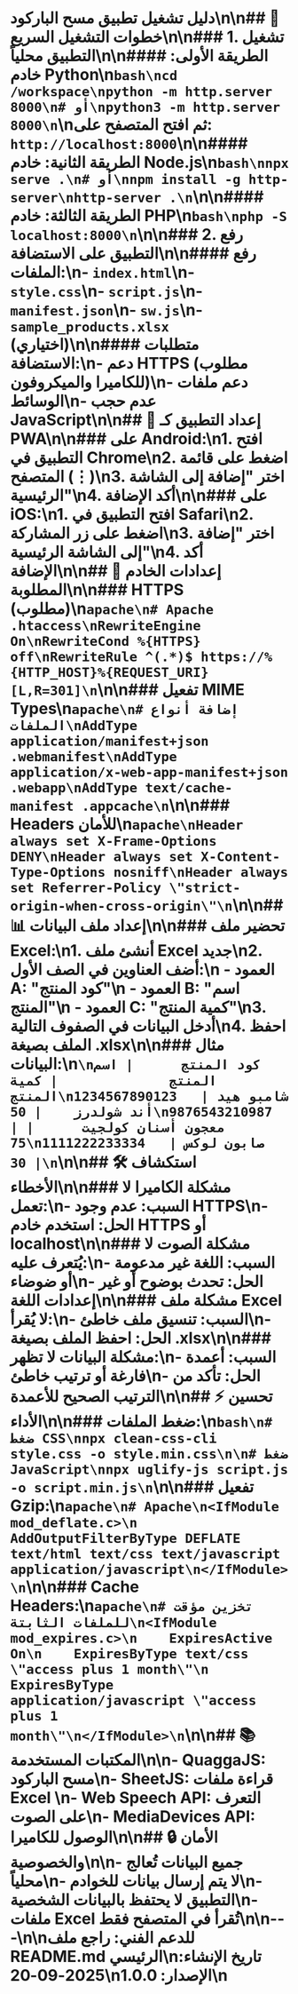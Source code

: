 # دليل تشغيل تطبيق مسح الباركود\n\n## 🚀 خطوات التشغيل السريع\n\n### 1. تشغيل التطبيق محلياً\n\n#### الطريقة الأولى: خادم Python\n```bash\ncd /workspace\npython -m http.server 8000\n# أو\npython3 -m http.server 8000\n```\nثم افتح المتصفح على: `http://localhost:8000`\n\n#### الطريقة الثانية: خادم Node.js\n```bash\nnpx serve .\n# أو\nnpm install -g http-server\nhttp-server .\n```\n\n#### الطريقة الثالثة: خادم PHP\n```bash\nphp -S localhost:8000\n```\n\n### 2. رفع التطبيق على الاستضافة\n\n#### رفع الملفات:\n- `index.html`\n- `style.css`\n- `script.js`\n- `manifest.json`\n- `sw.js`\n- `sample_products.xlsx` (اختياري)\n\n#### متطلبات الاستضافة:\n- دعم HTTPS (مطلوب للكاميرا والميكروفون)\n- دعم ملفات الوسائط\n- عدم حجب JavaScript\n\n## 📱 إعداد التطبيق كـ PWA\n\n### على Android:\n1. افتح التطبيق في Chrome\n2. اضغط على قائمة المتصفح (⋮)\n3. اختر \"إضافة إلى الشاشة الرئيسية\"\n4. أكد الإضافة\n\n### على iOS:\n1. افتح التطبيق في Safari\n2. اضغط على زر المشاركة\n3. اختر \"إضافة إلى الشاشة الرئيسية\"\n4. أكد الإضافة\n\n## 🔧 إعدادات الخادم المطلوبة\n\n### HTTPS (مطلوب)\n```apache\n# Apache .htaccess\nRewriteEngine On\nRewriteCond %{HTTPS} off\nRewriteRule ^(.*)$ https://%{HTTP_HOST}%{REQUEST_URI} [L,R=301]\n```\n\n### تفعيل MIME Types\n```apache\n# إضافة أنواع الملفات\nAddType application/manifest+json .webmanifest\nAddType application/x-web-app-manifest+json .webapp\nAddType text/cache-manifest .appcache\n```\n\n### Headers للأمان\n```apache\nHeader always set X-Frame-Options DENY\nHeader always set X-Content-Type-Options nosniff\nHeader always set Referrer-Policy \"strict-origin-when-cross-origin\"\n```\n\n## 📊 إعداد ملف البيانات\n\n### تحضير ملف Excel:\n1. أنشئ ملف Excel جديد\n2. أضف العناوين في الصف الأول:\n   - العمود A: \"كود المنتج\"\n   - العمود B: \"اسم المنتج\"\n   - العمود C: \"كمية المنتج\"\n3. أدخل البيانات في الصفوف التالية\n4. احفظ الملف بصيغة .xlsx\n\n### مثال البيانات:\n```\nكود المنتج      | اسم المنتج              | كمية المنتج\n1234567890123   | شامبو هيد أند شولدرز    | 50\n9876543210987   | معجون أسنان كولجيت      | 75\n1111222233334   | صابون لوكس              | 30\n```\n\n## 🛠️ استكشاف الأخطاء\n\n### مشكلة الكاميرا لا تعمل:\n- **السبب**: عدم وجود HTTPS\n- **الحل**: استخدم خادم HTTPS أو localhost\n\n### مشكلة الصوت لا يُتعرف عليه:\n- **السبب**: اللغة غير مدعومة أو ضوضاء\n- **الحل**: تحدث بوضوح أو غير إعدادات اللغة\n\n### مشكلة ملف Excel لا يُقرأ:\n- **السبب**: تنسيق ملف خاطئ\n- **الحل**: احفظ الملف بصيغة .xlsx\n\n### مشكلة البيانات لا تظهر:\n- **السبب**: أعمدة فارغة أو ترتيب خاطئ\n- **الحل**: تأكد من الترتيب الصحيح للأعمدة\n\n## ⚡ تحسين الأداء\n\n### ضغط الملفات:\n```bash\n# ضغط CSS\nnpx clean-css-cli style.css -o style.min.css\n\n# ضغط JavaScript\nnpx uglify-js script.js -o script.min.js\n```\n\n### تفعيل Gzip:\n```apache\n# Apache\n<IfModule mod_deflate.c>\n    AddOutputFilterByType DEFLATE text/html text/css text/javascript application/javascript\n</IfModule>\n```\n\n### Cache Headers:\n```apache\n# تخزين مؤقت للملفات الثابتة\n<IfModule mod_expires.c>\n    ExpiresActive On\n    ExpiresByType text/css \"access plus 1 month\"\n    ExpiresByType application/javascript \"access plus 1 month\"\n</IfModule>\n```\n\n## 📚 المكتبات المستخدمة\n\n- **QuaggaJS**: مسح الباركود\n- **SheetJS**: قراءة ملفات Excel  \n- **Web Speech API**: التعرف على الصوت\n- **MediaDevices API**: الوصول للكاميرا\n\n## 🔒 الأمان والخصوصية\n\n- جميع البيانات تُعالج محلياً\n- لا يتم إرسال بيانات للخوادم\n- التطبيق لا يحتفظ بالبيانات الشخصية\n- ملفات Excel تُقرأ في المتصفح فقط\n\n---\n\n**للدعم الفني**: راجع ملف README.md الرئيسي\n**تاريخ الإنشاء**: 2025-09-20\n**الإصدار**: 1.0.0\n